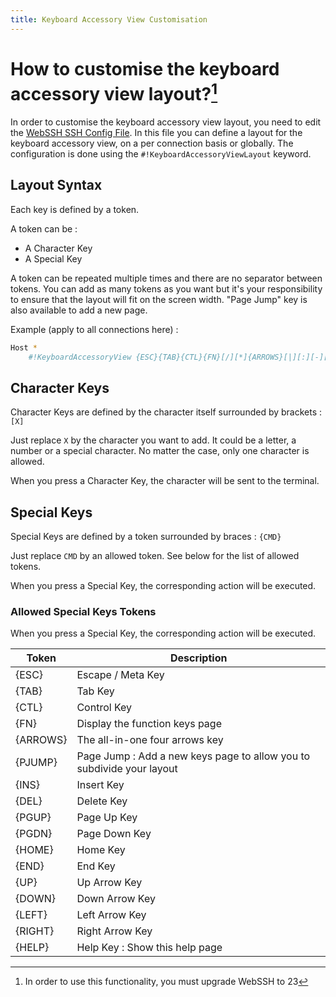 ```yaml
---
title: Keyboard Accessory View Customisation
---
```


# How to customise the keyboard accessory view layout?[^1]

In order to customise the keyboard accessory view layout, you need to edit the [WebSSH SSH Config File](documentation/help/SSH/ssh-config-file/). In this file you can define a layout for the keyboard accessory view, on a per connection basis or globally. The configuration is done using the `#!KeyboardAccessoryViewLayout` keyword.

## Layout Syntax
Each key is defined by a token. 

A token can be :

* A Character Key
* A Special Key

A token can be repeated multiple times and there are no separator between tokens. You can add as many tokens as you want but it's your responsibility to ensure that the layout will fit on the screen width. "Page Jump" key is also available to add a new page.

Example (apply to all connections here) :

```bash
Host *
    #!KeyboardAccessoryView {ESC}{TAB}{CTL}{FN}[/][*]{ARROWS}[|][:][-][!]{PJUMP}{INS}{PGUP}{PGDN}{HOME}{END}[$][.]
```

## Character Keys
Character Keys are defined by the character itself surrounded by brackets : `[X]`

Just replace `X` by the character you want to add. It could be a letter, a number or a special character. No matter the case, only one character is allowed.

When you press a Character Key, the character will be sent to the terminal.

## Special Keys
Special Keys are defined by a token surrounded by braces : `{CMD}`

Just replace `CMD` by an allowed token. See below for the list of allowed tokens.

When you press a Special Key, the corresponding action will be executed.

### Allowed Special Keys Tokens

When you press a Special Key, the corresponding action will be executed.

| Token | Description |
| --- | --- |
| {ESC} | Escape / Meta Key |
| {TAB} | Tab Key |
| {CTL} | Control Key |
| {FN} | Display the function keys page |
| {ARROWS} | The all-in-one four arrows key |
| {PJUMP} | Page Jump : Add a new keys page to allow you to subdivide your layout |
| {INS} | Insert Key |
| {DEL} | Delete Key |
| {PGUP} | Page Up Key |
| {PGDN} | Page Down Key |
| {HOME} | Home Key |
| {END} | End Key |
| {UP} | Up Arrow Key |
| {DOWN} | Down Arrow Key |
| {LEFT} | Left Arrow Key |
| {RIGHT} | Right Arrow Key |
| {HELP} | Help Key : Show this help page |

[^1]: In order to use this functionality, you must upgrade WebSSH to 23